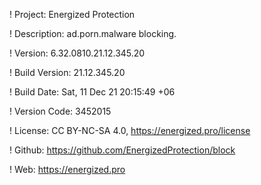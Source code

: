 ! Project: Energized Protection

! Description: ad.porn.malware blocking.

! Version: 6.32.0810.21.12.345.20

! Build Version: 21.12.345.20

! Build Date: Sat, 11 Dec 21 20:15:49 +06

! Version Code: 3452015

! License: CC BY-NC-SA 4.0, https://energized.pro/license

! Github: https://github.com/EnergizedProtection/block

! Web: https://energized.pro

